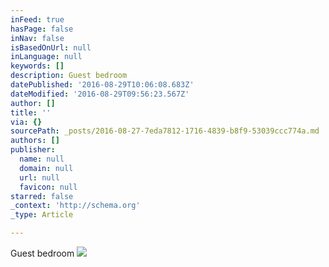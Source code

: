 ```yaml
---
inFeed: true
hasPage: false
inNav: false
isBasedOnUrl: null
inLanguage: null
keywords: []
description: Guest bedroom
datePublished: '2016-08-29T10:06:08.683Z'
dateModified: '2016-08-29T09:56:23.567Z'
author: []
title: ''
via: {}
sourcePath: _posts/2016-08-27-7eda7812-1716-4839-b8f9-53039ccc774a.md
authors: []
publisher:
  name: null
  domain: null
  url: null
  favicon: null
starred: false
_context: 'http://schema.org'
_type: Article

---
```

Guest bedroom
![](https://the-grid-user-content.s3-us-west-2.amazonaws.com/8d5be38a-e1f0-4d94-9a7a-9180b9ad39ca.jpg)